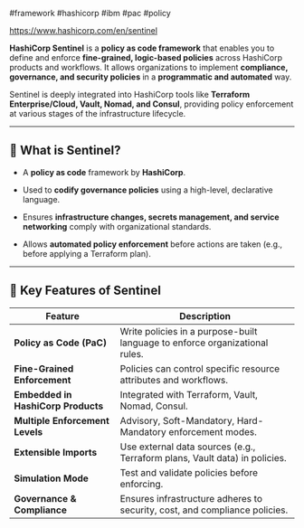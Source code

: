 #framework #hashicorp #ibm #pac #policy

https://www.hashicorp.com/en/sentinel

**HashiCorp Sentinel** is a **policy as code framework** that enables you to define and enforce **fine-grained, logic-based policies** across HashiCorp products and workflows. It allows organizations to implement **compliance, governance, and security policies** in a **programmatic and automated** way.

Sentinel is deeply integrated into HashiCorp tools like **Terraform Enterprise/Cloud, Vault, Nomad, and Consul**, providing policy enforcement at various stages of the infrastructure lifecycle.

---

## 🔹 What is Sentinel?

- A **policy as code** framework by **HashiCorp**.
    
- Used to **codify governance policies** using a high-level, declarative language.
    
- Ensures **infrastructure changes, secrets management, and service networking** comply with organizational standards.
    
- Allows **automated policy enforcement** before actions are taken (e.g., before applying a Terraform plan).
    

---

## 🔹 Key Features of Sentinel

| Feature                            | Description                                                                 |
| ---------------------------------- | --------------------------------------------------------------------------- |
| **Policy as Code (PaC)**           | Write policies in a purpose-built language to enforce organizational rules. |
| **Fine-Grained Enforcement**       | Policies can control specific resource attributes and workflows.            |
| **Embedded in HashiCorp Products** | Integrated with Terraform, Vault, Nomad, Consul.                            |
| **Multiple Enforcement Levels**    | Advisory, Soft-Mandatory, Hard-Mandatory enforcement modes.                 |
| **Extensible Imports**             | Use external data sources (e.g., Terraform plans, Vault data) in policies.  |
| **Simulation Mode**                | Test and validate policies before enforcing.                                |
| **Governance & Compliance**        | Ensures infrastructure adheres to security, cost, and compliance policies.  |